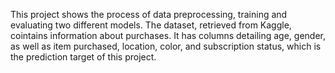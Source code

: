 This project shows the process of data preprocessing, training and evaluating two different models. The dataset, retrieved from Kaggle, cointains information about purchases. It has columns detailing age, gender, as well as item purchased, location, color, and subscription status, which is the prediction target of this project.
